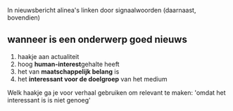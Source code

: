 
In nieuwsbericht alinea's linken door signaalwoorden (daarnaast, bovendien)

## wanneer is een onderwerp goed nieuws
1. haakje aan actualiteit
2. hoog **human-interest**gehalte heeft
3.  het van **maatschappelijk belang** is
4. het **interessant voor de doelgroep** van het medium

Welk haakje ga je voor verhaal gebruiken om relevant te maken:
'omdat het interessant is is niet genoeg'

